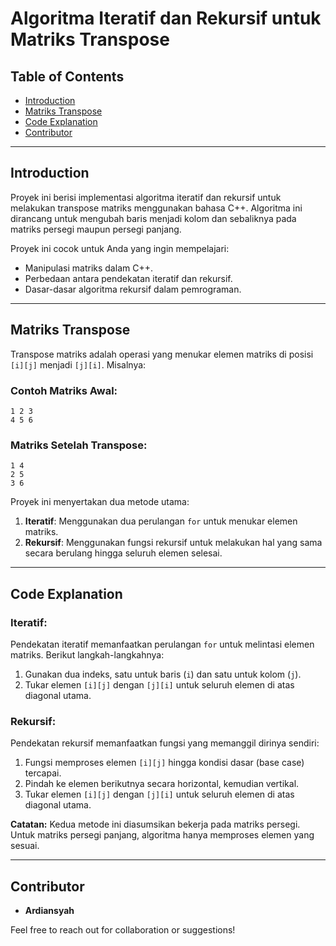 # Algoritma Iteratif dan Rekursif untuk Matriks Transpose

## Table of Contents

- [Introduction](#introduction)
- [Matriks Transpose](#matriks-transpose)
- [Code Explanation](#code-explanation)
- [Contributor](#contributor)

---

## Introduction

Proyek ini berisi implementasi algoritma iteratif dan rekursif untuk melakukan transpose matriks menggunakan bahasa C++. Algoritma ini dirancang untuk mengubah baris menjadi kolom dan sebaliknya pada matriks persegi maupun persegi panjang.

Proyek ini cocok untuk Anda yang ingin mempelajari:
- Manipulasi matriks dalam C++.
- Perbedaan antara pendekatan iteratif dan rekursif.
- Dasar-dasar algoritma rekursif dalam pemrograman.

---

## Matriks Transpose

Transpose matriks adalah operasi yang menukar elemen matriks di posisi `[i][j]` menjadi `[j][i]`. Misalnya:

### Contoh Matriks Awal:
```
1 2 3
4 5 6
```

### Matriks Setelah Transpose:
```
1 4
2 5
3 6
```

Proyek ini menyertakan dua metode utama:
1. **Iteratif**: Menggunakan dua perulangan `for` untuk menukar elemen matriks.
2. **Rekursif**: Menggunakan fungsi rekursif untuk melakukan hal yang sama secara berulang hingga seluruh elemen selesai.

---

## Code Explanation

### Iteratif:
Pendekatan iteratif memanfaatkan perulangan `for` untuk melintasi elemen matriks. Berikut langkah-langkahnya:
1. Gunakan dua indeks, satu untuk baris (`i`) dan satu untuk kolom (`j`).
2. Tukar elemen `[i][j]` dengan `[j][i]` untuk seluruh elemen di atas diagonal utama.

### Rekursif:
Pendekatan rekursif memanfaatkan fungsi yang memanggil dirinya sendiri:
1. Fungsi memproses elemen `[i][j]` hingga kondisi dasar (base case) tercapai.
2. Pindah ke elemen berikutnya secara horizontal, kemudian vertikal.
3. Tukar elemen `[i][j]` dengan `[j][i]` untuk seluruh elemen di atas diagonal utama.

**Catatan:** Kedua metode ini diasumsikan bekerja pada matriks persegi. Untuk matriks persegi panjang, algoritma hanya memproses elemen yang sesuai.

---

## Contributor

- **Ardiansyah**

Feel free to reach out for collaboration or suggestions!
